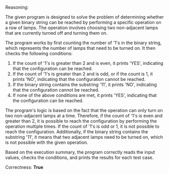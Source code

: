 Reasoning:

The given program is designed to solve the problem of determining whether a given binary string can be reached by performing a specific operation on a row of lamps. The operation involves choosing two non-adjacent lamps that are currently turned off and turning them on.

The program works by first counting the number of '1's in the binary string, which represents the number of lamps that need to be turned on. It then checks the following conditions:

1. If the count of '1's is greater than 2 and is even, it prints 'YES', indicating that the configuration can be reached.
2. If the count of '1's is greater than 2 and is odd, or if the count is 1, it prints 'NO', indicating that the configuration cannot be reached.
3. If the binary string contains the substring '11', it prints 'NO', indicating that the configuration cannot be reached.
4. If none of the above conditions are met, it prints 'YES', indicating that the configuration can be reached.

The program's logic is based on the fact that the operation can only turn on two non-adjacent lamps at a time. Therefore, if the count of '1's is even and greater than 2, it is possible to reach the configuration by performing the operation multiple times. If the count of '1's is odd or 1, it is not possible to reach the configuration. Additionally, if the binary string contains the substring '11', it means that two adjacent lamps need to be turned on, which is not possible with the given operation.

Based on the execution summary, the program correctly reads the input values, checks the conditions, and prints the results for each test case.

Correctness: **True**